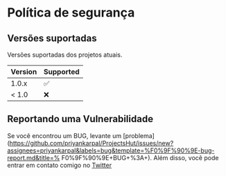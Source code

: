 # Política de segurança

## Versões suportadas

Versões suportadas dos projetos atuais.

| Version | Supported          |
| ------- | ------------------ |
| 1.0.x   | :white_check_mark: |
| < 1.0   | :x:                |

## Reportando uma Vulnerabilidade

Se você encontrou um BUG, levante um [problema](https://github.com/priyankarpal/ProjectsHut/issues/new?assignees=priyankarpal&labels=bug&template=%F0%9F%90%9E-bug-report.md&title=% F0%9F%90%9E+BUG+%3A+). Além disso, você pode entrar em contato comigo no [Twitter](https://twitter.com/priyankarpal/)